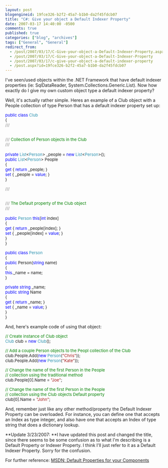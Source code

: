 ```yaml
---
layout: post
blogengineid: 19fce326-b2f2-45a7-b1b0-da2f45fdcb07
title: "C#: Give your object a Default Indexer Property"
date: 2007-03-17 14:40:00 -0500
comments: true
published: true
categories: ["blog", "archives"]
tags: ["General", "General"]
redirect_from: 
  - /post/2007/03/17/C-Give-your-object-a-Default-Indexer-Property.aspx
  - /post/2007/03/17/C-Give-your-object-a-Default-Indexer-Property
  - /post/2007/03/17/c-give-your-object-a-default-indexer-property
  - /post.aspx?id=19fce326-b2f2-45a7-b1b0-da2f45fdcb07
---
```

<!-- more -->

I've seen/used objects within the .NET Framework that have default indexer properties (ie: SqlDataReader, System.Collections.Generic.List). Now how exactly do I give my own custom object type a default indexer property?

Well, it's actually rather simple. Heres an example of a Club object with a People collection of type Person that has a default indexer property set up:<FONT color=#0000ff size=2>

public</FONT><FONT size=2> </FONT><FONT color=#0000ff size=2>class</FONT><FONT size=2> </FONT><FONT color=#2b91af size=2>Club<BR></FONT><FONT size=2>{<BR></FONT><FONT color=#808080 size=2>  ///</FONT><FONT color=#008000 size=2> </FONT><FONT color=#808080 size=2><summary><BR></FONT><FONT color=#808080 size=2>  ///</FONT><FONT color=#008000 size=2> Collection of Person objects in the Club<BR></FONT><FONT color=#808080 size=2>  ///</FONT><FONT color=#008000 size=2> </FONT><FONT color=#808080 size=2></summary><BR></FONT><FONT color=#0000ff size=2>  private</FONT><FONT size=2> </FONT><FONT color=#2b91af size=2>List</FONT><FONT size=2><</FONT><FONT color=#2b91af size=2>Person</FONT><FONT size=2>> _people = </FONT><FONT color=#0000ff size=2>new</FONT><FONT size=2> </FONT><FONT color=#2b91af size=2>List</FONT><FONT size=2><</FONT><FONT color=#2b91af size=2>Person</FONT><FONT size=2>>();<BR></FONT><FONT color=#0000ff size=2>  public</FONT><FONT size=2> </FONT><FONT color=#2b91af size=2>List</FONT><FONT size=2><</FONT><FONT color=#2b91af size=2>Person</FONT><FONT size=2>> People<BR>  {<BR></FONT><FONT color=#0000ff size=2>    get</FONT><FONT size=2> { </FONT><FONT color=#0000ff size=2>return</FONT><FONT size=2> _people; }<BR></FONT><FONT color=#0000ff size=2>    set</FONT><FONT size=2> { _people = </FONT><FONT color=#0000ff size=2>value</FONT><FONT size=2>; }<BR>  }

</FONT><FONT color=#808080 size=2>  ///</FONT><FONT color=#008000 size=2> </FONT><FONT color=#808080 size=2><summary><BR></FONT><FONT color=#808080 size=2>  ///</FONT><FONT color=#008000 size=2> The Default property of the Club object<BR></FONT><FONT color=#808080 size=2>  ///</FONT><FONT color=#008000 size=2> </FONT><FONT color=#808080 size=2></summary><BR></FONT><FONT color=#0000ff size=2>  public</FONT><FONT size=2> </FONT><FONT color=#2b91af size=2>Person</FONT><FONT size=2> </FONT><FONT color=#0000ff size=2>this</FONT><FONT size=2>[</FONT><FONT color=#0000ff size=2>int</FONT><FONT size=2> index]<BR>  {<BR></FONT><FONT color=#0000ff size=2>    get</FONT><FONT size=2> { </FONT><FONT color=#0000ff size=2>return</FONT><FONT size=2> _people[index]; }<BR></FONT><FONT color=#0000ff size=2>    set</FONT><FONT size=2> { _people[index] = </FONT><FONT color=#0000ff size=2>value</FONT><FONT size=2>; }<BR>  }<BR>}

</FONT><FONT color=#0000ff size=2>public</FONT><FONT size=2> </FONT><FONT color=#0000ff size=2>class</FONT><FONT size=2> </FONT><FONT color=#2b91af size=2>Person<BR></FONT><FONT size=2>{<BR></FONT><FONT color=#0000ff size=2>  public</FONT><FONT size=2> Person(</FONT><FONT color=#0000ff size=2>string</FONT><FONT size=2> name)<BR>  {<BR></FONT><FONT color=#0000ff size=2>    this</FONT><FONT size=2>._name = name;<BR>  }

</FONT><FONT color=#0000ff size=2>  private</FONT><FONT size=2> </FONT><FONT color=#0000ff size=2>string</FONT><FONT size=2> _name;<BR></FONT><FONT color=#0000ff size=2>  public</FONT><FONT size=2> </FONT><FONT color=#0000ff size=2>string</FONT><FONT size=2> Name<BR>  {<BR></FONT><FONT color=#0000ff size=2>    get</FONT><FONT size=2> { </FONT><FONT color=#0000ff size=2>return</FONT><FONT size=2> _name; }<BR></FONT><FONT color=#0000ff size=2>    set</FONT><FONT size=2> { _name = </FONT><FONT color=#0000ff size=2>value</FONT><FONT size=2>; }<BR>  }<BR>}</FONT>

And, here's example code of using that object:<FONT color=#008000 size=2>

// Create instance of Club object<BR></FONT><FONT color=#2b91af size=2>Club</FONT><FONT size=2> club = </FONT><FONT color=#0000ff size=2>new</FONT><FONT size=2> </FONT><FONT color=#2b91af size=2>Club</FONT><FONT size=2>();



</FONT><FONT color=#008000 size=2>// Add a couple Person objects to the Peopl collection of the Club<BR></FONT><FONT size=2>club.People.Add(</FONT><FONT color=#0000ff size=2>new</FONT><FONT size=2> </FONT><FONT color=#2b91af size=2>Person</FONT><FONT size=2>(</FONT><FONT color=#a31515 size=2>"Chris"</FONT><FONT size=2>));<BR>club.People.Add(</FONT><FONT color=#0000ff size=2>new</FONT><FONT size=2> </FONT><FONT color=#2b91af size=2>Person</FONT><FONT size=2>(</FONT><FONT color=#a31515 size=2>"Kate"</FONT><FONT size=2>));

</FONT><FONT color=#008000 size=2>// Change the name of the first Person in the People<BR></FONT><FONT color=#008000 size=2>// collection using the traditional method<BR></FONT><FONT size=2>club.People[0].Name = </FONT><FONT color=#a31515 size=2>"Joe"</FONT><FONT size=2>;

</FONT><FONT color=#008000 size=2>// Change the name of the first Person in the People<BR></FONT><FONT color=#008000 size=2>// collection using the Club objects Default property<BR></FONT><FONT size=2>club[0].Name = </FONT><FONT color=#a31515 size=2>"John"</FONT><FONT size=2>;</FONT>

And, remember just like any other method/property the Default Indexer Property can be overloaded. For instance, you can define one that accepts an Index as type integer, and also have one that accepts an Index of type string that does a dictionary lookup.

**Update 3/23/2007: **I have updated this post and changed the title, since there seems to be some confusion as to what I'm describing is a Default Property or Indexer Property. I think I'll just refer to it as a Default Indexer Property. Sorry for the confusion.

For further reference: <A href="http://msdn2.microsoft.com/en-us/library/2b6akew6(VS.71).aspx">MSDN: Default Properties for your Components</A>

